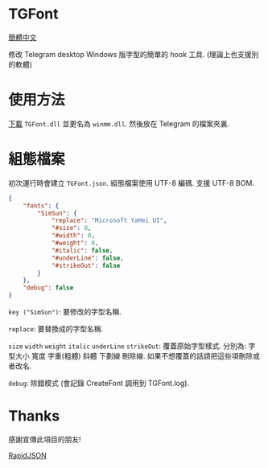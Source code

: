 # TGFont
[簡體中文](README.md)

修改 Telegram desktop Windows 版字型的簡單的 hook 工具. (理論上也支援別的軟體)

# 使用方法
[下載](https://github.com/ysc3839/TGFont/releases) `TGFont.dll` 並更名為 `winmm.dll`. 然後放在 Telegram 的檔案夾裏.

# 組態檔案
初次運行時會建立 `TGFont.json`. 組態檔案使用 UTF-8 編碼. 支援 UTF-8 BOM.
```json
{
    "fonts": {
        "SimSun": {
            "replace": "Microsoft YaHei UI",
            "#size": 0,
            "#width": 0,
            "#weight": 0,
            "#italic": false,
            "#underLine": false,
            "#strikeOut": false
        }
    },
    "debug": false
}
```
`key ("SimSun")`: 要修改的字型名稱.

`replace`: 要替換成的字型名稱.

`size` `width` `weight` `italic` `underLine` `strikeOut`: 覆蓋原始字型樣式. 分別為: 字型大小 寬度 字重(粗體) 斜體 下劃線 刪除線. 如果不想覆蓋的話請把這些項刪除或者改名.

`debug`: 除錯模式 (會記錄 CreateFont 調用到 TGFont.log).

# Thanks
感謝宣傳此項目的朋友!

[RapidJSON](http://rapidjson.org/)

